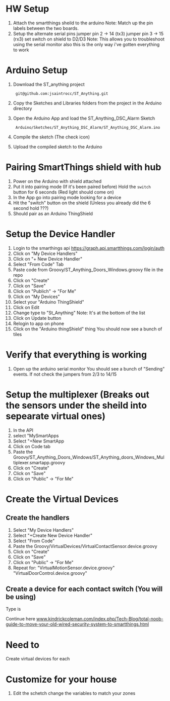 # HW Setup
1. Attach the smartthings sheild to the arduino
   Note: Match up the pin labels between the two boards.
1. Setup the alternate serial pins
   jumper pin 2 -> 14 (tx3)
   jumper pin 3 -> 15 (rx3)
   set switch on shield to D2/D3
   Note: This allows you to troubleshoot using the serial monitor
   also this is the only way i've gotten everything to work


# Arduino Setup

1. Download the ST_anything project

        git@github.com:jsaintrocc/ST_Anything.git

2. Copy the Sketches and Libraries folders from the project in the Arduino directory

3. Open the Arduino App and load the ST_Anything_DSC_Alarm Sketch

        Arduino/Sketches/ST_Anything_DSC_Alarm/ST_Anything_DSC_Alarm.ino
5. Compile the sketch
   (The check icon)
6. Upload the compiled sketch to the Arduino

# Pairing SmartThings shield with hub
1. Power on the Arduino with shield attached
2. Put it into pairing mode (If it's been paired before)
    Hold the `switch` button for 6 seconds (Red light should come on)
4. In the App go into pairing mode looking for a device
5. Hit the "switch" button on the shield (Unless you already did the 6 second hold ???)
6. Should pair as an Arduino ThingShield

# Setup the Device Handler
1. Login to the smarthings api
  https://graph.api.smartthings.com/login/auth
1. Click on "My Device Handlers"
1. Click on "+ New Device Handler"
1. Select "From Code" Tab
1. Paste code from Groovy/ST_Anything_Doors_Windows.groovy file in the repo
1. Click on "Create"
1. Click on "Save"
1. Click on "Publich" -> "For Me"
1. Click on "My Devices"
1. Select your "Arduino ThingShield"
1. Click on Edit 
1. Change type to "St_Anything"
   Note: It's at the bottom of the list
1. Click on Update button
1. Relogin to app on phone
1. Click on the "Arduino thingShield" thing
   You should now see a bunch of tiles

# Verify that everything is working
1. Open up the arduino serial monitor
   You should see a bunch of "Sending" events.  If not check the jumpers from 2/3 to 14/15

# Setup the multiplexer (Breaks out the sensors under the sheild into sepearate virtual ones)
1. In the API
1. select "MySmartApps
1. Select "+New SmartApp
1. Click on Code tab
1. Paste the Groovy/ST_Anything_Doors_Windows/ST_Anything_doors_Windows_Multiplexer.smartapp.groovy
1. Click on "Create"
1. Click on "Save"
1. Click on "Public" -> "For Me"

# Create the Virtual Devices
## Create the handlers
1. Select "My Device Handlers"
1. Select "+Create New Device Handler"
1. Select "From Code"
1. Paste the Groovy/VirtualDevices/VirtualContactSensor.device.groovy
1. Click on "Create"
1. Click on "Save"
1. Click on "Public" -> "For Me"
1. Repeat for:
  "VirtualMotionSensor.device.groovy"
  "VirtualDoorControl.device.groovy"
## Create a device for each contact switch (You will be using)
Type is 

Continue here www.kindrickcoleman.com/index.php/Tech-Blog/total-noob-guide-to-move-your-old-wired-security-system-to-smartthings.html
# Need to 
Create virtual devices for each 

# Customize for your house
1. Edit the schetch
   change the variables to match your zones
<!--stackedit_data:
eyJoaXN0b3J5IjpbLTk3MzM0ODExMCwxNzM4NzcyNzYwLC0xOD
U4MzY1MDE4XX0=
-->